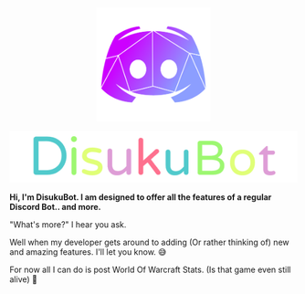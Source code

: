 <p align="center">
    <img src="discord.png" height="200" width="200">
</p>
<p align="center">
    <img src="DisucuBotText.gif">
</p>

**Hi, I'm DisukuBot. I am designed to offer all the features of a regular Discord Bot.. and more.** 

"What's more?" I hear you ask.

Well when my developer gets around to adding (Or rather thinking of) new and amazing features. I'll let you know. :sweat_smile:

For now all I can do is post World Of Warcraft Stats. (Is that game even still alive) 🤔
